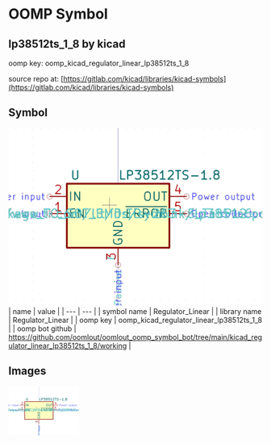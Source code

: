 # OOMP Symbol  
## lp38512ts_1_8  by kicad  
  
oomp key: oomp_kicad_regulator_linear_lp38512ts_1_8  
  
source repo at: [https://gitlab.com/kicad/libraries/kicad-symbols](https://gitlab.com/kicad/libraries/kicad-symbols)  
## Symbol  
  
[![working.png](working_600.png)](working.png)  
| name | value | 
| --- | --- | 
| symbol name | Regulator_Linear | 
| library name | Regulator_Linear | 
| oomp key | oomp_kicad_regulator_linear_lp38512ts_1_8 | 
| oomp bot github | https://github.com/oomlout/oomlout_oomp_symbol_bot/tree/main/kicad_regulator_linear_lp38512ts_1_8/working | 
## Images  
  
[![working.png](working_140.png)](working.png)  
